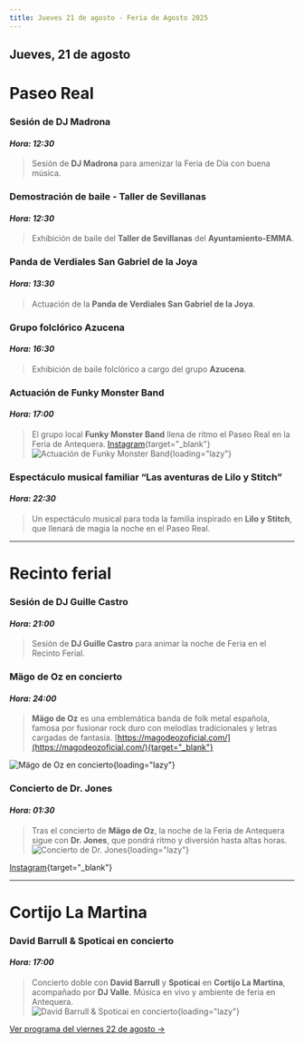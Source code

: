 ```yaml
---
title: Jueves 21 de agosto - Feria de Agosto 2025
---
```


## Jueves, 21 de agosto

# Paseo Real

### **Sesión de DJ Madrona**  
#### *Hora: 12:30*  
> Sesión de **DJ Madrona** para amenizar la Feria de Día con buena música.

### **Demostración de baile - Taller de Sevillanas**  
#### *Hora: 12:30*  
> Exhibición de baile del **Taller de Sevillanas** del **Ayuntamiento-EMMA**.

### **Panda de Verdiales San Gabriel de la Joya**  
#### *Hora: 13:30*  
> Actuación de la **Panda de Verdiales San Gabriel de la Joya**.

### **Grupo folclórico Azucena**  
#### *Hora: 16:30*  
> Exhibición de baile folclórico a cargo del grupo **Azucena**.

### **Actuación de Funky Monster Band**
#### *Hora: 17:00*
> El grupo local **Funky Monster Band** llena de ritmo el Paseo Real en la Feria de Antequera.
[Instagram](https://www.instagram.com/funkymonsterband){target="_blank"}
![Actuación de Funky Monster Band](https://storage.googleapis.com/qultura-ficheros/eventos/26de4d9d-016e-4d45-ad77-3f8bc032811b.jpg){loading="lazy"}

### **Espectáculo musical familiar “Las aventuras de Lilo y Stitch”**  
#### *Hora: 22:30*  
> Un espectáculo musical para toda la familia inspirado en **Lilo y Stitch**, que llenará de magia la noche en el Paseo Real.

---

# Recinto ferial

### **Sesión de DJ Guille Castro**  
#### *Hora: 21:00*  
> Sesión de **DJ Guille Castro** para animar la noche de Feria en el Recinto Ferial.

### **Mägo de Oz en concierto**
#### *Hora: 24:00*
> **Mägo de Oz** es una emblemática banda de folk metal española, famosa por fusionar rock duro con melodías tradicionales y letras cargadas de fantasía.
[https://magodeozoficial.com/](https://magodeozoficial.com/){target="_blank"}

![Mägo de Oz en concierto](https://storage.googleapis.com/qultura-ficheros/eventos/42e43ae1-1815-4141-9868-0030fa759f5e.jpg){loading="lazy"}

### **Concierto de Dr. Jones**
#### *Hora: 01:30*
> Tras el concierto de **Mägo de Oz**, la noche de la Feria de Antequera sigue con **Dr. Jones**, que pondrá ritmo y diversión hasta altas horas.
![Concierto de Dr. Jones](https://storage.googleapis.com/qultura-ficheros/eventos/39e74868-996a-4f27-ab83-d3450bf3ae76.jpg){loading="lazy"}

[Instagram](https://www.instagram.com/drjonesbanda){target="_blank"}

---

# Cortijo La Martina

### **David Barrull & Spoticai en concierto**  
#### *Hora: 17:00*  
> Concierto doble con **David Barrull** y **Spoticai** en **Cortijo La Martina**, acompañado por **DJ Valle**. Música en vivo y ambiente de feria en Antequera.  
![David Barrull & Spoticai en concierto](https://storage.googleapis.com/qultura-ficheros/eventos/26500523-42d5-423a-b5ae-7df34091163b.jpg){loading="lazy"}

[Ver programa del viernes 22 de agosto →](/programa/2025-08-22/)
